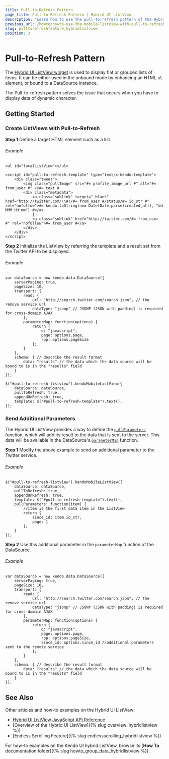 ```yaml
---
title: Pull-to-Refresh Pattern
page_title: Pull-to-Refresh Pattern | Hybrid UI ListView
description: "Learn how to use the pull-to-refresh pattern of the Hybrid UI ListView in the Kendo UI framework."
previous_url: /howto/howto-use-the-mobile-listview-with-pull-to-refresh
slug: pulltorefreshfeature_hybridlistview
position: 3
---
```


# Pull-to-Refresh Pattern

The [Hybrid UI ListView widget](http://demos.telerik.com/kendo-ui/m/index#mobile-listview/index) is used to display flat or grouped lists of items. It can be either used in the unbound mode by enhancing an HTML `ul` element, or bound to a DataSource instance.

The Pull-to-refresh pattern solves the issue that occurs when you have to display data of dynamic character.

## Getting Started

### Create ListViews with Pull-to-Refresh

**Step 1** Define a target HTML element such as a list.

###### Example

    <ul id="localListView"></ul>

    <script id="pull-to-refresh-template" type="text/x-kendo-template">
        <div class="tweet">
            <img class="pullImage" src="#= profile_image_url #" alt="#= from_user #" />#= text #
            <div class="metadata">
                <a class="sublink" target="_blank" href="http://twitter.com/\\#!/#= from_user #/status/#= id_str #" rel="nofollow">#= kendo.toString(new Date(Date.parse(created_at)), "dd MMM HH:mm") #</a>
                |
                <a class="sublink" href="http://twitter.com/#= from_user #" rel="nofollow">#= from_user #</a>
            </div>
        </div>
    </script>

<!--_-->
**Step 2** Initialize the ListView by referring the template and a result set from the Twitter API to be displayed.

###### Example

    var dataSource = new kendo.data.DataSource({
        serverPaging: true,
        pageSize: 10,
        transport: {
            read: {
                url: "http://search.twitter.com/search.json", // the remove service url
                dataType: "jsonp" // JSONP (JSON with padding) is required for cross-domain AJAX
            },
            parameterMap: function(options) {
                return {
                    q: "javascript",
                    page: options.page,
                    rpp: options.pageSize
                };
            }
        },
        schema: { // describe the result format
            data: "results" // the data which the data source will be bound to is in the "results" field
        }
    });

    $("#pull-to-refresh-listview").kendoMobileListView({
        dataSource: dataSource,
        pullToRefresh: true,
        appendOnRefresh: true,
        template: $("#pull-to-refresh-template").text(),
    });

### Send Additional Parameters

The Hybrid UI ListView provides a way to define the [`pullParameters`](/api/mobile/listview#pullparameters-function) function, which will add its result to the data that is sent to the server. This data will be available in the DataSource's [`parameterMap`](/api/framework/datasource#transportparametermap-function) function.

**Step 1** Modify the above example to send an additional parameter to the Twitter service.

###### Example

    $("#pull-to-refresh-listview").kendoMobileListView({
        dataSource: dataSource,
        pullToRefresh: true,
        appendOnRefresh: true,
        template: $("#pull-to-refresh-template").text(),
        pullParameters: function(item) {
            //item is the first data item in the ListView
            return {
                since_id: item.id_str,
                page: 1
            };
        }
    });

**Step 2** Use this additional parameter in the `parameterMap` function of the DataSource.

###### Example

    var dataSource = new kendo.data.DataSource({
        serverPaging: true,
        pageSize: 10,
        transport: {
            read: {
                url: "http://search.twitter.com/search.json", // the remove service url
                dataType: "jsonp" // JSONP (JSON with padding) is required for cross-domain AJAX
            },
            parameterMap: function(options) {
                return {
                    q: "javascript",
                    page: options.page,
                    rpp: options.pageSize,
                    since_id: options.since_id //additional parameters sent to the remote service
                };
            }
        },
        schema: { // describe the result format
            data: "results" // the data which the data source will be bound to is in the "results" field
        }
    });

## See Also

Other articles and how-to examples on the Hybrid UI ListView:

* [Hybrid UI ListView JavaScript API Reference](/api/javascript/mobile/ui/listview)
* [Overview of the Hybrid UI ListView]({% slug overview_hybridlistview %})
* [Endless Scrolling Feature]({% slug endlessscrolling_hybridlistview %})

For how-to examples on the Kendo UI hybrid ListView, browse its [**How To** documentation folder]({% slug howto_group_data_hybridlistview %}).
